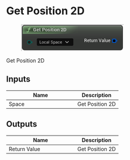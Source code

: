 # Get Position 2D

<div align="left" data-full-width="false"><figure><img src="../../../.gitbook/assets/get_position_2d.png" alt=""><figcaption></figcaption></figure></div>

Get Position 2D

## Inputs

<table><thead><tr><th width="170">Name</th><th>Description</th></tr></thead><tbody><tr><td>Space</td><td>Get Position 2D</td></tr></tbody></table>

## Outputs

<table><thead><tr><th width="170">Name</th><th>Description</th></tr></thead><tbody><tr><td>Return Value</td><td>Get Position 2D</td></tr></tbody></table>
